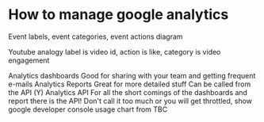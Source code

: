 # How to manage google analytics

Event labels, event categories, event actions diagram

Youtube analogy label is video id, action is like, category is video engagement

Analytics dashboards
    Good for sharing with your team and getting frequent e-mails
Analytics Reports
    Great for more detailed stuff
    Can be called from the API (Y)
Analytics API
    For all the short comings of the dashboards and report there is the API!
    Don't call it too much or you will get throttled, show google developer console usage chart from TBC